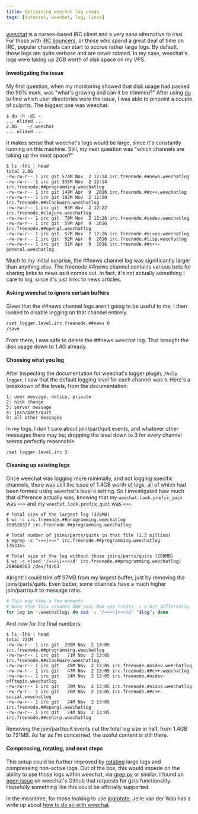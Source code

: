 ```yaml
---
title: Optimizing weechat log usage
tags: [tutorial, weechat, log, linux]
---
```


[weechat](https://weechat.org/) is a curses-based IRC client and a very sane
alternative to irssi. For those with [IRC
bouncers](https://en.wikipedia.org/wiki/BNC_%28software%29), or those who spend
a great deal of time on IRC, popular channels can start to accrue rather large
logs. By default, those logs are quite verbose and are never rotated. In my
case, weechat's logs were taking up 2GB worth of disk space on my VPS.

#### Investigating the issue
My first question, when my monitoring showed that disk usage had passed the 90%
mark, was "what's growing and can it be trimmed?" After using
[du](https://linux.die.net/man/1/du) to find which user directories were the
issue, I was able to pinpoint a couple of culprits. The biggest one was weechat.

```text
$ du -h -d1 ~
... elided ...
2.0G    ~/.weechat
... elided ...
```

It makes sense that weechat's logs would be large, since it's constantly running
on this machine. Still, my next question was "which channels are taking up the
most space?"

```text
$ ls -lhS | head
total 2.0G
-rw-rw-r-- 1 irc git 574M Nov  2 12:14 irc.freenode.##news.weechatlog
-rw-rw-r-- 1 irc git 335M Nov  2 12:14 irc.freenode.##programming.weechatlog
-rw-rw-r-- 1 irc git 149M Apr  9  2016 irc.freenode.##c++.weechatlog
-rw-rw-r-- 1 irc git 102M Nov  2 12:20 irc.freenode.##slackware.weechatlog
-rw-rw-r-- 1 irc git  93M Nov  2 12:22 irc.freenode.#clojure.weechatlog
-rw-rw-r-- 1 irc git  78M Nov  2 12:26 irc.freenode.#osdev.weechatlog
-rw-rw-r-- 1 irc git  59M Apr  9  2016 irc.freenode.##opengl.weechatlog
-rw-rw-r-- 1 irc git  52M Nov  2 12:26 irc.freenode.#nixos.weechatlog
-rw-rw-r-- 1 irc git  52M Apr  8  2016 irc.freenode.#lisp.weechatlog
-rw-rw-r-- 1 irc git  51M Apr  9  2016 irc.freenode.##c++-general.weechatlog
```

Much to my initial surprise, the ##news channel log was significantly larger
than anything else. The freenode ##news channel contains various bots for
sharing links to news as it comes out. In fact, it's not actually something I
care to log, since it's just links to news articles.

#### Asking weechat to ignore certain buffers
Given that the ##news channel logs aren't going to be useful to me, I then
looked to disable logging on that channel entirely.

```bash
/set logger.level.irc.freenode.##news 0
/save
```

From there, I was safe to delete the ##news weechat log. That brought the disk
usage down to 1.4G already.

#### Choosing what you log
After inspecting the documentation for weechat's logger plugin, `/help logger`,
I saw that the default logging level for each channel was `9`. Here's a breakdown
of the levels, from the documentation:

```text
1: user message, notice, private
2: nick change
3: server message
4: join/part/quit
9: all other messages
```

In my logs, I don't care about join/part/quit events, and whatever other
messages there may be; dropping the level down to 3 for every channel seems
perfectly reasonable.

```text
/set logger.level.irc 3
```

#### Cleaning up existing logs
Once weechat was logging more minimally, and not logging specific channels,
there was still the issue of 1.4GB worth of logs, all of which had been formed
using weechat's level `9` setting. So I investigated how much that difference
actually was, knowing that my `weechat.look.prefix_join` was `»»»` and my
`weechat.look.prefix_quit` was `«««`.

```text
# Total size of the largest log (335MB)
$ wc -c irc.freenode.##programming.weechatlog
350526327 irc.freenode.##programming.weechatlog

# Total number of joins/parts/quits in that file (1.3 million)
$ egrep -c "»»»|«««" irc.freenode.##programming.weechatlog
1363355

# Total size of the log without those joins/parts/quits (208MB)
$ wc -c <(sed '/»»»\|«««/d' irc.freenode.##programming.weechatlog)
208668563 /dev/fd/63
```

Alright! I could trim off 97MB from my largest buffer, just by removing the
joins/parts/quits. Even better, some channels have a much higher join/part/quit
to message ratio.

```bash
# This may take a few moments
# Note that this assumes GNU sed; BSD sed treats -i a bit differently
for log in *.weechatlog; do sed -i '/»»»\|«««/d' "$log"; done
```

And now for the final numbers:

```text
$ ls -lhS | head
total 721M
-rw-rw-r-- 1 irc git  200M Nov  2 13:05 irc.freenode.##programming.weechatlog
-rw-rw-r-- 1 irc git   71M Nov  2 13:05 irc.freenode.##slackware.weechatlog
-rw-rw-r-- 1 irc git   49M Nov  2 13:05 irc.freenode.#osdev.weechatlog
-rw-rw-r-- 1 irc git   47M Nov  2 13:05 irc.freenode.##c++.weechatlog
-rw-rw-r-- 1 irc git   34M Nov  2 13:05 irc.freenode.#osdev-offtopic.weechatlog
-rw-rw-r-- 1 irc git   30M Nov  2 13:05 irc.freenode.#nixos.weechatlog
-rw-rw-r-- 1 irc git   26M Nov  2 13:05 irc.freenode.##c++-social.weechatlog
-rw-rw-r-- 1 irc git   24M Nov  2 13:05 irc.freenode.##opengl.weechatlog
-rw-rw-r-- 1 irc git   24M Nov  2 13:05 irc.freenode.##csharp.weechatlog
```

Removing the join/part/quit events cut the total log size in half, from 1.4GB to
721MB. As far as I'm concerned, the useful content is still there.

#### Compressing, rotating, and next steps
This setup could be further improved by
[rotating](https://en.wikipedia.org/wiki/Log_rotation) large logs and
compressing non-active logs. Out of the box, this would impede on the ability to
use those logs within weechat, via
[grep.py](https://weechat.org/scripts/source/grep.py.html/) or similar. I found
an [open issue](https://github.com/weechat/weechat/issues/314) on weechat's
Github that requests for gzip functionality. Hopefully something like this could
be officially supported.

In the meantime, for those looking to use
[logrotate](https://linux.die.net/man/8/logrotate), Jelle van der Waa has a
write up about [how to do so with
weechat](http://vdwaa.nl/archlinux/systemd/weechat/logs/logrotate-weechat-logs/).

